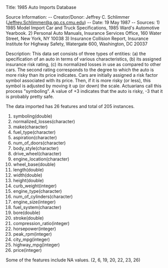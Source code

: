 Title: 1985 Auto Imports Database

Source Information:
   -- Creator/Donor: Jeffrey C. Schlimmer (Jeffrey.Schlimmer@a.gp.cs.cmu.edu)
   -- Date: 19 May 1987
   -- Sources:
     1) 1985 Model Import Car and Truck Specifications, 1985 Ward's
        Automotive Yearbook.
     2) Personal Auto Manuals, Insurance Services Office, 160 Water
        Street, New York, NY 10038 
     3) Insurance Collision Report, Insurance Institute for Highway
        Safety, Watergate 600, Washington, DC 20037

Description:
      This data set consists of three types of entities: (a) the
      specification of an auto in terms of various characteristics, (b)
      its assigned insurance risk rating, (c) its normalized losses in use
      as compared to other cars.  The second rating corresponds to the
      degree to which the auto is more risky than its price indicates.
      Cars are initially assigned a risk factor symbol associated with its
      price.   Then, if it is more risky (or less), this symbol is
      adjusted by moving it up (or down) the scale.  Actuarians call this
      process "symboling".  A value of +3 indicates that the auto is
      risky, -3 that it is probably pretty safe.

The data imported has 26 features and total of 205 instances.

1. symboling(double)
2. normalized_losses(character)
3. make(character)
4. fuel_type(character)
5. aspiration(character)
6. num_of_doors(character)
7. body_style(character)
8. drive_wheel(character)
9. engine_location(character)
10. wheel_base(double)
11. length(double)
12. width(double)
13. height(double)
14. curb_weight(integer)
15. engine_type(character)
16. num_of_cylinders(character)
17. engine_size(integer)
18. fuel_system(character)
19. bore(double)
20. stroke(double)
21. compression_ratio(integer)
22. horsepower(integer)
23. peak_rpm(integer)
24. city_mpg(integer)
25. highway_mpg(integer)
26. price(integer)

Some of the features include NA values. (2, 6, 19, 20, 22, 23, 26)
